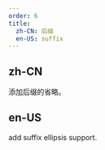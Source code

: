 ```yaml
---
order: 6
title:
  zh-CN: 后缀
  en-US: suffix
---
```


## zh-CN

添加后缀的省略。

## en-US

add suffix ellipsis support.
